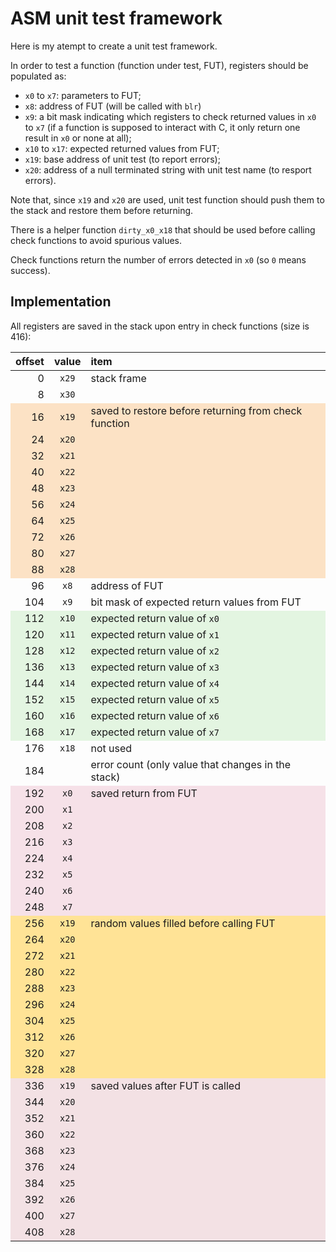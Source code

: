 # ASM unit test framework

Here is my atempt to create a unit test framework.

In order to test a function (function under test, FUT), registers should be populated as:

* `x0` to `x7`: parameters to FUT;
* `x8`: address of FUT (will be called with `blr`)
* `x9`: a bit mask indicating which registers to check returned values in `x0` to `x7` (if a
  function is supposed to interact with C, it only return one result in `x0` or none at all);
* `x10` to `x17`: expected returned values from FUT;
* `x19`: base address of unit test (to report errors);
* `x20`: address of a null terminated string with unit test name (to resport errors).

Note that, since `x19` and `x20` are used, unit test function should push them to the stack and
restore them before returning.

There is a helper function `dirty_x0_x18` that should be used before calling check functions to
avoid spurious values.

Check functions return the number of errors detected in `x0` (so `0` means success).

## Implementation

<style>
tr:nth-child(n+3):nth-child(-n+12)  { background-color: #fce2c5!important; }
tr:nth-child(n+15):nth-child(-n+22) { background-color: #e3f5e1!important; }
tr:nth-child(n+25):nth-child(-n+32) { background-color: #f6e1e8!important; }
tr:nth-child(n+33):nth-child(-n+42) { background-color: #ffe396!important; }
tr:nth-child(n+43):nth-child(-n+52) { background-color: #f3e1e4!important; }
</style>

All registers are saved in the stack upon entry in check functions (size is 416):

| offset | value | item                                                  |
| -----: | :---: | :---------------------------------------------------- |
|      0 | `x29` | stack frame                                           |
|      8 | `x30` |                                                       |
|     16 | `x19` | saved to restore before returning from check function |
|     24 | `x20` |                                                       |
|     32 | `x21` |                                                       |
|     40 | `x22` |                                                       |
|     48 | `x23` |                                                       |
|     56 | `x24` |                                                       |
|     64 | `x25` |                                                       |
|     72 | `x26` |                                                       |
|     80 | `x27` |                                                       |
|     88 | `x28` |                                                       |
|     96 | `x8`  | address of FUT                                        |
|    104 | `x9`  | bit mask of expected return values from FUT           |
|    112 | `x10` | expected return value of `x0`                         |
|    120 | `x11` | expected return value of `x1`                         |
|    128 | `x12` | expected return value of `x2`                         |
|    136 | `x13` | expected return value of `x3`                         |
|    144 | `x14` | expected return value of `x4`                         |
|    152 | `x15` | expected return value of `x5`                         |
|    160 | `x16` | expected return value of `x6`                         |
|    168 | `x17` | expected return value of `x7`                         |
|    176 | `x18` | not used                                              |
|    184 |       | error count (only value that changes in the stack)    |
|    192 | `x0`  | saved return from FUT                                 |
|    200 | `x1`  |                                                       |
|    208 | `x2`  |                                                       |
|    216 | `x3`  |                                                       |
|    224 | `x4`  |                                                       |
|    232 | `x5`  |                                                       |
|    240 | `x6`  |                                                       |
|    248 | `x7`  |                                                       |
|    256 | `x19` | random values filled before calling FUT               |
|    264 | `x20` |                                                       |
|    272 | `x21` |                                                       |
|    280 | `x22` |                                                       |
|    288 | `x23` |                                                       |
|    296 | `x24` |                                                       |
|    304 | `x25` |                                                       |
|    312 | `x26` |                                                       |
|    320 | `x27` |                                                       |
|    328 | `x28` |                                                       |
|    336 | `x19` | saved values after FUT is called                      |
|    344 | `x20` |                                                       |
|    352 | `x21` |                                                       |
|    360 | `x22` |                                                       |
|    368 | `x23` |                                                       |
|    376 | `x24` |                                                       |
|    384 | `x25` |                                                       |
|    392 | `x26` |                                                       |
|    400 | `x27` |                                                       |
|    408 | `x28` |                                                       |
